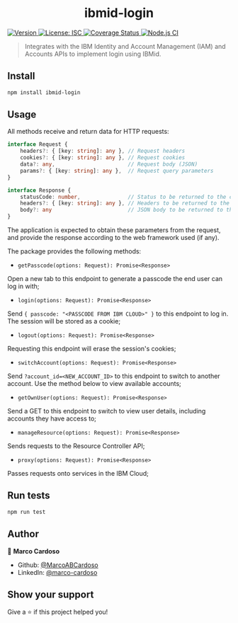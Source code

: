 <h1 align="center">ibmid-login</h1>
<p>
  <a href="https://www.npmjs.com/package/ibmid-login" target="_blank">
    <img alt="Version" src="https://img.shields.io/npm/v/ibmid-login.svg">
  </a>
  <a href="#" target="_blank">
    <img alt="License: ISC" src="https://img.shields.io/badge/License-ISC-yellow.svg" />
  </a>
  <a href='https://coveralls.io/github/MarcoABCardoso/ibmid-login?branch=master'>
    <img src='https://coveralls.io/repos/github/MarcoABCardoso/ibmid-login/badge.svg?branch=master' alt='Coverage Status' />
  </a>
  <a href="#" target="_blank">
    <img alt="Node.js CI" src="https://github.com/MarcoABCardoso/ibmid-login/workflows/Node.js%20CI/badge.svg" />
  </a>
</p>

> Integrates with the IBM Identity and Account Management (IAM) and Accounts APIs to implement login using IBMid.

## Install

```sh
npm install ibmid-login
```

## Usage

All methods receive and return data for HTTP requests:

```ts
interface Request {
    headers?: { [key: string]: any }, // Request headers
    cookies?: { [key: string]: any }, // Request cookies
    data?: any,                       // Request body (JSON)
    params?: { [key: string]: any },  // Request query parameters
}

interface Response {
    statusCode: number,               // Status to be returned to the client
    headers?: { [key: string]: any }, // Headers to be returned to the client
    body?: any                        // JSON body to be returned to the client
}
```
The application is expected to obtain these parameters from the request, and provide the response according to the web framework used (if any).

The package provides the following methods:

- `getPasscode(options: Request): Promise<Response>`

Open a new tab to this endpoint to generate a passcode the end user can log in with;

- `login(options: Request): Promise<Response>`

Send `{ passcode: "<PASSCODE FROM IBM CLOUD>" }` to this endpoint to log in. The session will be stored as a cookie;

- `logout(options: Request): Promise<Response>`

Requesting this endpoint will erase the session's cookies;

- `switchAccount(options: Request): Promise<Response>`

Send `?account_id=<NEW_ACCOUNT_ID>` to this endpoint to switch to another account. Use the method below to view available accounts;

- `getOwnUser(options: Request): Promise<Response>`

Send a GET to this endpoint to switch to view user details, including accounts they have access to;

- `manageResource(options: Request): Promise<Response>`

Sends requests to the Resource Controller API;

- `proxy(options: Request): Promise<Response>`

Passes requests onto services in the IBM Cloud;

## Run tests

```sh
npm run test
```

## Author

👤 **Marco Cardoso**

* Github: [@MarcoABCardoso](https://github.com/MarcoABCardoso)
* LinkedIn: [@marco-cardoso](https://linkedin.com/in/marco-cardoso)

## Show your support

Give a ⭐️ if this project helped you!